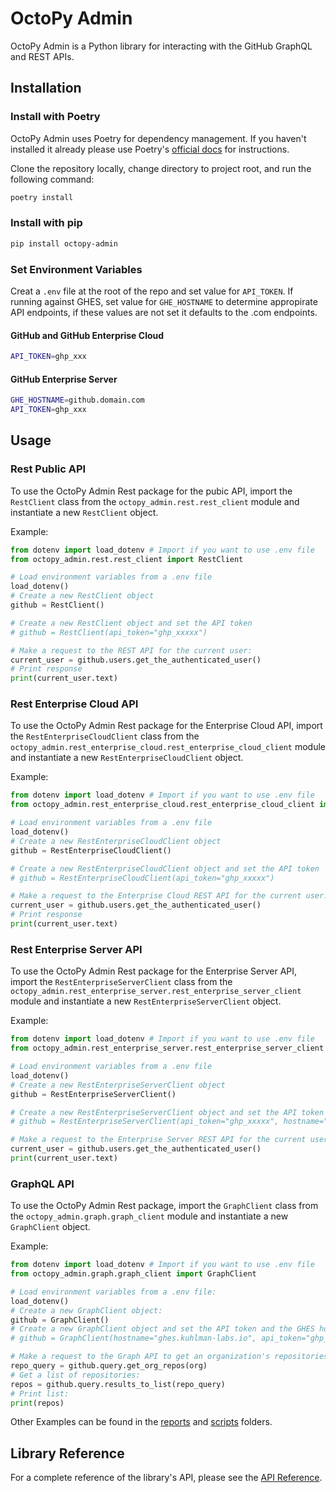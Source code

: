 # OctoPy Admin

OctoPy Admin is a Python library for interacting with the GitHub GraphQL
and REST APIs.

## Installation

### Install with Poetry

OctoPy Admin uses Poetry for dependency management. If you haven't installed
it already please use Poetry's [official docs](https://python-poetry.org/docs/#installation)
for instructions.

Clone the repository locally, change directory to
project root, and run the following command:

```bash
poetry install
```

### Install with pip

```bash
pip install octopy-admin
```

### Set Environment Variables

Creat a `.env` file at the root of the repo and set value for `API_TOKEN`.
If running against GHES, set value for `GHE_HOSTNAME` to determine appropirate
API endpoints, if these values are not set it defaults to the .com endpoints.

#### GitHub and GitHub Enterprise Cloud

```bash
API_TOKEN=ghp_xxx
```

#### GitHub Enterprise Server

```bash
GHE_HOSTNAME=github.domain.com
API_TOKEN=ghp_xxx
```

## Usage

### Rest Public API

To use the OctoPy Admin Rest package for the pubic API, import
the `RestClient` class from the
`octopy_admin.rest.rest_client` module and
instantiate a new `RestClient` object.

Example:

```python
from dotenv import load_dotenv # Import if you want to use .env file
from octopy_admin.rest.rest_client import RestClient

# Load environment variables from a .env file
load_dotenv()
# Create a new RestClient object
github = RestClient()

# Create a new RestClient object and set the API token
# github = RestClient(api_token="ghp_xxxxx")

# Make a request to the REST API for the current user:
current_user = github.users.get_the_authenticated_user()
# Print response
print(current_user.text)
```

### Rest Enterprise Cloud API

To use the OctoPy Admin Rest package for the Enterprise Cloud API,
import the `RestEnterpriseCloudClient` class from the
`octopy_admin.rest_enterprise_cloud.rest_enterprise_cloud_client` module and
instantiate a new `RestEnterpriseCloudClient` object.

Example:

```python
from dotenv import load_dotenv # Import if you want to use .env file
from octopy_admin.rest_enterprise_cloud.rest_enterprise_cloud_client import RestEnterpriseCloudClient

# Load environment variables from a .env file
load_dotenv()
# Create a new RestEnterpriseCloudClient object
github = RestEnterpriseCloudClient()

# Create a new RestEnterpriseCloudClient object and set the API token
# github = RestEnterpriseCloudClient(api_token="ghp_xxxxx")

# Make a request to the Enterprise Cloud REST API for the current user:
current_user = github.users.get_the_authenticated_user()
# Print response
print(current_user.text)
```

### Rest Enterprise Server API

To use the OctoPy Admin Rest package for the Enterprise Server API,
 import the `RestEnterpriseServerClient` class from the
`octopy_admin.rest_enterprise_server.rest_enterprise_server_client` module and
instantiate a new `RestEnterpriseServerClient` object.

Example:

```python
from dotenv import load_dotenv # Import if you want to use .env file
from octopy_admin.rest_enterprise_server.rest_enterprise_server_client import RestEnterpriseServerClient

# Load environment variables from a .env file
load_dotenv()
# Create a new RestEnterpriseServerClient object
github = RestEnterpriseServerClient()

# Create a new RestEnterpriseServerClient object and set the API token and Hostname
# github = RestEnterpriseServerClient(api_token="ghp_xxxxx", hostname="github.domain.com")

# Make a request to the Enterprise Server REST API for the current user:
current_user = github.users.get_the_authenticated_user()
print(current_user.text)
```

### GraphQL API

To use the OctoPy Admin Rest package, import the `GraphClient` class from the
`octopy_admin.graph.graph_client` module and instantiate a new `GraphClient` object.

Example:

```python
from dotenv import load_dotenv # Import if you want to use .env file
from octopy_admin.graph.graph_client import GraphClient

# Load environment variables from a .env file:
load_dotenv() 
# Create a new GraphClient object:
github = GraphClient()
# Create a new GraphClient object and set the API token and the GHES hostname:
# github = GraphClient(hostname="ghes.kuhlman-labs.io", api_token="ghp_xxxxx")

# Make a request to the Graph API to get an organization's repositories:
repo_query = github.query.get_org_repos(org)
# Get a list of repositories:
repos = github.query.results_to_list(repo_query)
# Print list:
print(repos)
```

Other Examples can be found in the [reports](/reports/) and
[scripts](/scripts/) folders.

## Library Reference

For a complete reference of the library's API, please see the
[API Reference](https://kuhlman-labs.github.io/octopy-admin/reference/).
